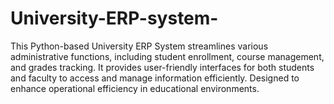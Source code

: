 # University-ERP-system-
This Python-based University ERP System streamlines various administrative functions, including student enrollment, course management, and grades tracking. It provides user-friendly interfaces for both students and faculty to access and manage information efficiently. Designed to enhance operational efficiency in educational environments.
